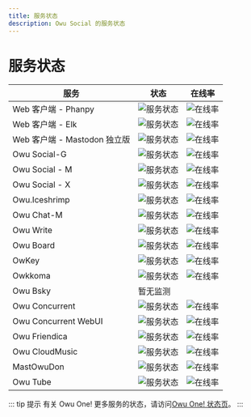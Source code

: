 ```yaml
---
title: 服务状态
description: Owu Social 的服务状态
---
```


# 服务状态

| 服务 | 状态 | 在线率 |
| --- | --- | --- |
| Web 客户端 - Phanpy | ![服务状态](https://status.owu.one/api/badge/44/status?style=for-the-badge) | ![在线率](https://status.owu.one/api/badge/44/uptime/168?style=for-the-badge) |
| Web 客户端 - Elk | ![服务状态](https://status.owu.one/api/badge/29/status?style=for-the-badge) | ![在线率](https://status.owu.one/api/badge/29/uptime/168?style=for-the-badge) |
| Web 客户端 - Mastodon 独立版 | ![服务状态](https://status.owu.one/api/badge/38/status?style=for-the-badge) | ![在线率](https://status.owu.one/api/badge/38/uptime/168?style=for-the-badge) |
| Owu Social-G | ![服务状态](https://status.owu.one/api/badge/49/status?style=for-the-badge) | ![在线率](https://status.owu.one/api/badge/49/uptime/168?style=for-the-badge) |
| Owu Social - M | ![服务状态](https://status.owu.one/api/badge/50/status?style=for-the-badge) | ![在线率](https://status.owu.one/api/badge/50/uptime/168?style=for-the-badge) |
| Owu Social - X | ![服务状态](https://status.owu.one/api/badge/73/status?style=for-the-badge) | ![在线率](https://status.owu.one/api/badge/73/uptime/168?style=for-the-badge) |
| Owu.Iceshrimp | ![服务状态](https://status.owu.one/api/badge/56/status?style=for-the-badge) | ![在线率](https://status.owu.one/api/badge/56/uptime/168?style=for-the-badge) |
| Owu Chat-M | ![服务状态](https://status.owu.one/api/badge/41/status?style=for-the-badge) | ![在线率](https://status.owu.one/api/badge/41/uptime/168?style=for-the-badge) |
| Owu Write | ![服务状态](https://status.owu.one/api/badge/60/status?style=for-the-badge) | ![在线率](https://status.owu.one/api/badge/60/uptime/168?style=for-the-badge) |
| Owu Board | ![服务状态](https://status.owu.one/api/badge/21/status?style=for-the-badge) | ![在线率](https://status.owu.one/api/badge/21/uptime/168?style=for-the-badge) |
| OwKey | ![服务状态](https://status.owu.one/api/badge/40/status?style=for-the-badge) | ![在线率](https://status.owu.one/api/badge/40/uptime/168?style=for-the-badge) |
| Owkkoma | ![服务状态](https://status.owu.one/api/badge/19/status?style=for-the-badge) | ![在线率](https://status.owu.one/api/badge/19/uptime/168?style=for-the-badge) |
| Owu Bsky | 暂无监测 |
| Owu Concurrent | ![服务状态](https://status.owu.one/api/badge/51/status?style=for-the-badge) | ![在线率](https://status.owu.one/api/badge/51/uptime/168?style=for-the-badge) |
| Owu Concurrent WebUI | ![服务状态](https://status.owu.one/api/badge/51/status?style=for-the-badge) | ![在线率](https://status.owu.one/api/badge/51/uptime/168?style=for-the-badge) |
| Owu Friendica | ![服务状态](https://status.owu.one/api/badge/48/status?style=for-the-badge) | ![在线率](https://status.owu.one/api/badge/48/uptime/168?style=for-the-badge) |
| Owu CloudMusic | ![服务状态](https://status.owu.one/api/badge/54/status?style=for-the-badge) | ![在线率](https://status.owu.one/api/badge/54/uptime/168?style=for-the-badge) |
| MastOwuDon | ![服务状态](https://status.owu.one/api/badge/37/status?style=for-the-badge) | ![在线率](https://status.owu.one/api/badge/37/uptime/168?style=for-the-badge) |
| Owu Tube | ![服务状态](https://status.owu.one/api/badge/58/status?style=for-the-badge) | ![在线率](https://status.owu.one/api/badge/58/uptime/168?style=for-the-badge) |

::: tip 提示
有关 Owu One! 更多服务的状态，请访问[Owu One! 状态页](https://status.owu.one)。
:::
